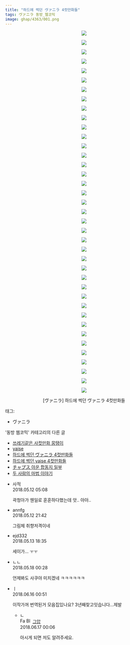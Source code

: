 ```yaml
---
title: "하드에 썩던 ヴァニラ 4컷만화들"
tags: ヴァニラ 동방_웹코믹
image: ghap/4363/001.png
---
```

<div class="article">
<p style="text-align: center; clear: none; float: none;"><img src="{{ site.nasurl }}/ghap/4363/001.png"/></p>
<p style="text-align: center; clear: none; float: none;"><img src="{{ site.nasurl }}/ghap/4363/002.png"/></p>
<p style="text-align: center; clear: none; float: none;"><img src="{{ site.nasurl }}/ghap/4363/003.png"/></p>
<p style="text-align: center; clear: none; float: none;"><img src="{{ site.nasurl }}/ghap/4363/004.png"/></p>
<p style="text-align: center; clear: none; float: none;"><img src="{{ site.nasurl }}/ghap/4363/005.png"/></p>
<p style="text-align: center; clear: none; float: none;"><img src="{{ site.nasurl }}/ghap/4363/006.png"/></p>
<p style="text-align: center; clear: none; float: none;"><img src="{{ site.nasurl }}/ghap/4363/007.png"/></p>
<p style="text-align: center; clear: none; float: none;"><img src="{{ site.nasurl }}/ghap/4363/008.png"/></p>
<p style="text-align: center; clear: none; float: none;"><img src="{{ site.nasurl }}/ghap/4363/009.png"/></p>
<p style="text-align: center; clear: none; float: none;"><img src="{{ site.nasurl }}/ghap/4363/010.png"/></p>
<p style="text-align: center; clear: none; float: none;"><img src="{{ site.nasurl }}/ghap/4363/011.png"/></p>
<p style="text-align: center; clear: none; float: none;"><img src="{{ site.nasurl }}/ghap/4363/012.png"/></p>
<p style="text-align: center; clear: none; float: none;"><img src="{{ site.nasurl }}/ghap/4363/013.png"/></p>
<p style="text-align: center; clear: none; float: none;"><img src="{{ site.nasurl }}/ghap/4363/014.png"/></p>
<p style="text-align: center; clear: none; float: none;"><img src="{{ site.nasurl }}/ghap/4363/015.png"/></p>
<p style="text-align: center; clear: none; float: none;"><img src="{{ site.nasurl }}/ghap/4363/016.png"/></p>
<p style="text-align: center; clear: none; float: none;"><img src="{{ site.nasurl }}/ghap/4363/017.png"/></p>
<p style="text-align: center; clear: none; float: none;"><img src="{{ site.nasurl }}/ghap/4363/018.png"/></p>
<p style="text-align: center; clear: none; float: none;"><img src="{{ site.nasurl }}/ghap/4363/019.png"/></p>
<p style="text-align: center; clear: none; float: none;"><img src="{{ site.nasurl }}/ghap/4363/020.png"/></p>
<p style="text-align: center; clear: none; float: none;"><img src="{{ site.nasurl }}/ghap/4363/021.png"/></p>
<p style="text-align: center; clear: none; float: none;"><img src="{{ site.nasurl }}/ghap/4363/022.png"/></p>
<p style="text-align: center; clear: none; float: none;"><img src="{{ site.nasurl }}/ghap/4363/023.png"/></p>
<p style="text-align: center; clear: none; float: none;"><img src="{{ site.nasurl }}/ghap/4363/024.png"/></p>
<p style="text-align: center; clear: none; float: none;"><img src="{{ site.nasurl }}/ghap/4363/025.png"/></p>
<p style="text-align: center; clear: none; float: none;"><img src="{{ site.nasurl }}/ghap/4363/026.png"/></p>
<p style="text-align: center; clear: none; float: none;"><img src="{{ site.nasurl }}/ghap/4363/027.jpg"/></p>
<p style="text-align: center; clear: none; float: none;"><img src="{{ site.nasurl }}/ghap/4363/028.png"/></p>
<p style="text-align: center; clear: none; float: none;"><img src="{{ site.nasurl }}/ghap/4363/029.png"/></p>
<p style="text-align: center; clear: none; float: none;"><img src="{{ site.nasurl }}/ghap/4363/030.png"/></p>
<p style="text-align: center; clear: none; float: none;"><img src="{{ site.nasurl }}/ghap/4363/031.png"/></p>
<p style="text-align: center; clear: none; float: none;"><img src="{{ site.nasurl }}/ghap/4363/032.png"/></p>
<p style="text-align: center; clear: none; float: none;"><img src="{{ site.nasurl }}/ghap/4363/033.png"/></p>
<p style="text-align: center; clear: none; float: none;"><img src="{{ site.nasurl }}/ghap/4363/034.png"/></p>
<p style="text-align: center; clear: none; float: none;"><img src="{{ site.nasurl }}/ghap/4363/035.png"/></p>
<p style="text-align: center; clear: none; float: none;"><img src="{{ site.nasurl }}/ghap/4363/036.png"/></p>
<p style="text-align: center; clear: none; float: none;"><img src="{{ site.nasurl }}/ghap/4363/037.png"/></p>
<p style="text-align: center; clear: none; float: none;"><img src="{{ site.nasurl }}/ghap/4363/038.png"/></p>
<p style="text-align: center; clear: none; float: none;"><img src="{{ site.nasurl }}/ghap/4363/039.png"/></p>
<p style="text-align: center; clear: none; float: none;">[ヴァニラ] 하드에 썩던 ヴァニラ 4컷만화들</p>
<p style="text-align: center; clear: none; float: none;"></p>
</div><div class="tagTrail">
<p>태그: </p>
<ul>
<li>ヴァニラ</li>
</ul>
</div><div class="another">
<p>'동방 웹코믹' 카테고리의 다른 글</p>
<ul>
<li><a href="/2018-05-13-ghap_4374">쓰레기같은 사컷만화 뭉탱이</a></li>
<li><a href="/2018-05-13-ghap_4372">yaise</a></li>
<li><a href="/2018-05-12-ghap_4363">하드에 썩던 ヴァニラ 4컷만화들</a></li>
<li><a href="/2018-05-12-ghap_4362">하드에 썩던 yaise 4컷만화들</a></li>
<li><a href="/2018-05-11-ghap_4360">チャプス 아운 합동지 일부</a></li>
<li><a href="/2018-05-11-ghap_4358">두 사람의 마법 이야기</a></li>
</ul>
</div><div class="cb_module cb_fluid">
<div class="cb_wrt cb_profile">
<div class="comment">
<ul>
<li class="cb_thumb_off" id="comment15254446">
<div class="cb_comment_area">
<div class="cb_info_area">
<div class="cb_section">
<span class="cb_nick_name">사적</span>
</div>
<div class="cb_section">
<span class="cb_date">2018.05.12 05:08 </span>
</div>
</div>
<div class="cb_dsc_comment">
<p class="cb_dsc">
											곽청아가 웬일로 훈훈하다했는데 앗.. 아아..
										</p>
</div>
</div></li>
<li class="cb_thumb_off" id="comment15254799">
<div class="cb_comment_area">
<div class="cb_info_area">
<div class="cb_section">
<span class="cb_nick_name">annfg</span>
</div>
<div class="cb_section">
<span class="cb_date">2018.05.12 21:42 </span>
</div>
</div>
<div class="cb_dsc_comment">
<p class="cb_dsc">
											그림체 취향저격이네
										</p>
</div>
</div></li>
<li class="cb_thumb_off" id="comment15255098">
<div class="cb_comment_area">
<div class="cb_info_area">
<div class="cb_section">
<span class="cb_nick_name">ejd332</span>
</div>
<div class="cb_section">
<span class="cb_date">2018.05.13 18:35 </span>
</div>
</div>
<div class="cb_dsc_comment">
<p class="cb_dsc">
											세이가... ㅜㅜ
										</p>
</div>
</div></li>
<li class="cb_thumb_off" id="comment15258077">
<div class="cb_comment_area">
<div class="cb_info_area">
<div class="cb_section">
<span class="cb_nick_name">ㄴㄴ</span>
</div>
<div class="cb_section">
<span class="cb_date">2018.05.18 00:28 </span>
</div>
</div>
<div class="cb_dsc_comment">
<p class="cb_dsc">
											언제봐도 사쿠야 미치겠네 ㅋㅋㅋㅋㅋㅋ
										</p>
</div>
</div></li>
<li class="cb_thumb_off" id="comment15271322">
<div class="cb_comment_area">
<div class="cb_info_area">
<div class="cb_section">
<span class="cb_nick_name">ㅣ</span>
</div>
<div class="cb_section">
<span class="cb_date">2018.06.16 00:51 </span>
</div>
</div>
<div class="cb_dsc_comment">
<p class="cb_dsc">
											이작가꺼 번역된거 모음집있나요? 3년째찾고잇습니다...제발
										</p>
</div>
<ul>
<li class="cb_thumb_off" id="comment15271649">
<span class="cb_bu_subnode">ㄴ</span>
<div class="cb_comment_area">
<div class="cb_info_area">
<div class="cb_section">
<span class="cb_nick_name"><img alt="Favicon of https://ghaptouhou.tistory.com" height="16" onerror="this.onerror=null;this.parentNode.removeChild(this)" src="https://ghaptouhou.tistory.com/favicon.ico" width="16"/> <img alt="BlogIcon" height="16" onerror="this.parentNode.removeChild(this)" src="https://ghaptouhou.tistory.com/index.gif" width="16"/> <a href="https://ghaptouhou.tistory.com" onclick="return openLinkInNewWindow(this)"> 그압</a><span class="tistoryProfileLayerTrigger" onclick='TistoryProfile.show(event, this, {"title":"\uc800\uae30 \uc774\uac70 \ub098\uc911\uc5d0 \uc218\uc815 \uac00\ub2a5\ud558\ub098\uc694","url":"https:\/\/ghap.tistory.com","nickname":"\uadf8\uc555","items":[]}); return false;'></span></span>
</div>
<div class="cb_section">
<span class="cb_date">2018.06.17 00:06 </span>
</div>
</div>
<div class="cb_dsc_comment">
<p class="cb_dsc">
																아시게 되면 저도 알려주세요.
															</p>
</div>
</div>
</li>
</ul>
</div></li>
</ul>
</div>
</div><!-- commentList close -->
</div>